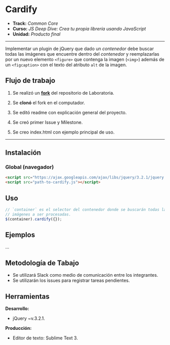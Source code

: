 # Cardify

* **Track:** _Common Core_
* **Curso:** _JS Deep Dive: Crea tu propia librería usando JavaScript_
* **Unidad:** _Producto final_

***

Implementar un plugin de jQuery que dado un _contenedor_ debe buscar todas las
imágenes que encuentre dentro del _contenedor_ y reemplazarlas por un nuevo
elemento `<figure>` que contenga la imagen (`<img>`) además de un `<figcaption>`
con el texto del atributo `alt` de la imagen.

## Flujo de trabajo

1. Se realizó un [**fork**](https://gist.github.com/ivandevp/1de47ae69a5e139a6622d78c882e1f74)
   del repositorio de Laboratoria.

2. Se **clonó** el fork en el computador.

3. Se editó readme con explicación general del proyecto.

4. Se creó primer Issue y Milestone.

5. Se creo index.html con ejemplo principal de uso.

***

## Instalación

### Global (navegador)

```html
<script src="https://ajax.googleapis.com/ajax/libs/jquery/3.2.1/jquery.min.js"></script>
<script src="path-to-cardify.js"></script>
```

## Uso

```js
// `container` es el selector del contenedor donde se buscarán todas las
// imágenes a ser procesadas.
$(container).cardify({});
```

## Ejemplos

...

## Metodología de Tabajo

*  Se utilizará Slack como medio de comunicación entre los integrantes.
*  Se utilizarán los issues para registrar tareas pendientes.

## Herramientas

**Desarrollo:**
* jQuery ~v.3.2.1.

**Producción:**
* Editor de texto: Sublime Text 3.
